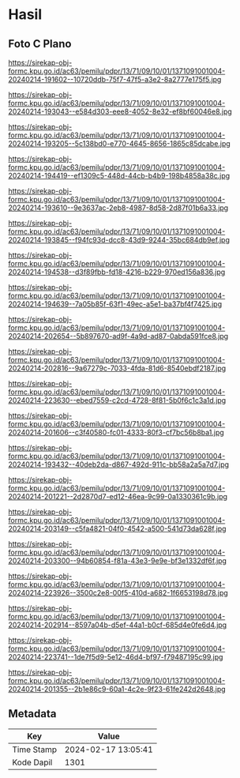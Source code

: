 # Hasil

## Foto C Plano

https://sirekap-obj-formc.kpu.go.id/ac63/pemilu/pdpr/13/71/09/10/01/1371091001004-20240214-191602--10720ddb-75f7-47f5-a3e2-8a2777e175f5.jpg

https://sirekap-obj-formc.kpu.go.id/ac63/pemilu/pdpr/13/71/09/10/01/1371091001004-20240214-193043--e584d303-eee8-4052-8e32-ef8bf60046e8.jpg

https://sirekap-obj-formc.kpu.go.id/ac63/pemilu/pdpr/13/71/09/10/01/1371091001004-20240214-193205--5c138bd0-e770-4645-8656-1865c85dcabe.jpg

https://sirekap-obj-formc.kpu.go.id/ac63/pemilu/pdpr/13/71/09/10/01/1371091001004-20240214-194419--ef1309c5-448d-44cb-b4b9-198b4858a38c.jpg

https://sirekap-obj-formc.kpu.go.id/ac63/pemilu/pdpr/13/71/09/10/01/1371091001004-20240214-193610--9e3637ac-2eb8-4987-8d58-2d87f01b6a33.jpg

https://sirekap-obj-formc.kpu.go.id/ac63/pemilu/pdpr/13/71/09/10/01/1371091001004-20240214-193845--f94fc93d-dcc8-43d9-9244-35bc684db9ef.jpg

https://sirekap-obj-formc.kpu.go.id/ac63/pemilu/pdpr/13/71/09/10/01/1371091001004-20240214-194538--d3f89fbb-fd18-4216-b229-970ed156a836.jpg

https://sirekap-obj-formc.kpu.go.id/ac63/pemilu/pdpr/13/71/09/10/01/1371091001004-20240214-194639--7a05b85f-63f1-49ec-a5e1-ba37bf4f7425.jpg

https://sirekap-obj-formc.kpu.go.id/ac63/pemilu/pdpr/13/71/09/10/01/1371091001004-20240214-202654--5b897670-ad9f-4a9d-ad87-0abda591fce8.jpg

https://sirekap-obj-formc.kpu.go.id/ac63/pemilu/pdpr/13/71/09/10/01/1371091001004-20240214-202816--9a67279c-7033-4fda-81d6-8540ebdf2187.jpg

https://sirekap-obj-formc.kpu.go.id/ac63/pemilu/pdpr/13/71/09/10/01/1371091001004-20240214-223630--ebed7559-c2cd-4728-8f81-5b0f6c1c3a1d.jpg

https://sirekap-obj-formc.kpu.go.id/ac63/pemilu/pdpr/13/71/09/10/01/1371091001004-20240214-201606--c3f40580-fc01-4333-80f3-cf7bc56b8ba1.jpg

https://sirekap-obj-formc.kpu.go.id/ac63/pemilu/pdpr/13/71/09/10/01/1371091001004-20240214-193432--40deb2da-d867-492d-911c-bb58a2a5a7d7.jpg

https://sirekap-obj-formc.kpu.go.id/ac63/pemilu/pdpr/13/71/09/10/01/1371091001004-20240214-201221--2d2870d7-ed12-46ea-9c99-0a1330361c9b.jpg

https://sirekap-obj-formc.kpu.go.id/ac63/pemilu/pdpr/13/71/09/10/01/1371091001004-20240214-203149--c5fa4821-04f0-4542-a500-541d73da628f.jpg

https://sirekap-obj-formc.kpu.go.id/ac63/pemilu/pdpr/13/71/09/10/01/1371091001004-20240214-203300--94b60854-f81a-43e3-9e9e-bf3e1332df6f.jpg

https://sirekap-obj-formc.kpu.go.id/ac63/pemilu/pdpr/13/71/09/10/01/1371091001004-20240214-223926--3500c2e8-00f5-410d-a682-1f6653198d78.jpg

https://sirekap-obj-formc.kpu.go.id/ac63/pemilu/pdpr/13/71/09/10/01/1371091001004-20240214-202914--8597a04b-d5ef-44a1-b0cf-685d4e0fe6d4.jpg

https://sirekap-obj-formc.kpu.go.id/ac63/pemilu/pdpr/13/71/09/10/01/1371091001004-20240214-223741--1de7f5d9-5e12-46d4-bf97-f79487195c99.jpg

https://sirekap-obj-formc.kpu.go.id/ac63/pemilu/pdpr/13/71/09/10/01/1371091001004-20240214-201355--2b1e86c9-60a1-4c2e-9f23-61fe242d2648.jpg


## Metadata

| Key        | Value               |
| ---------- | ------------------- |
| Time Stamp | 2024-02-17 13:05:41 |
| Kode Dapil | 1301                |



